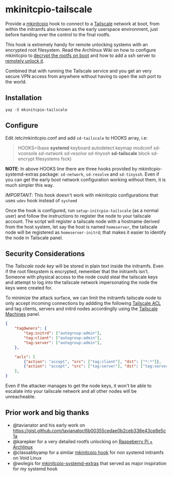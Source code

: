 # mkinitcpio-tailscale

Provide a [mkinitcpio][1] hook to connect to a [Tailscale][2] network at boot, from within
the initramfs also known as the early userspace environment, just before handing over 
the control to the final rootfs.

This hook is extremely handy for remote unlocking systems with an encrypted root filesystem.
Read the Archlinux Wiki on how to configure mkinitcpio to [decrypt the rootfs on boot][3] and
how to add a ssh server to [remotely unlock it][4].

[1]: https://wiki.archlinux.org/title/Mkinitcpio
[2]: https://tailscale.com
[3]: https://wiki.archlinux.org/title/dm-crypt/Encrypting_an_entire_system#Configuring_mkinitcpio_2
[4]: https://wiki.archlinux.org/title/Dm-crypt/Specialties#systemd_based_initramfs_(built_with_mkinitcpio)

Combined that with running the Tailscale service and you get an very secure VPN access from anywhere
without having to open the ssh port to the world.

## Installation

```
yay -S mkinitcpio-tailscale
```

## Configure

Edit /etc/mkinitcpio.conf and add `sd-tailscale` to HOOKS array, i.e:

> HOOKS=(base **systemd** keyboard autodetect keymap modconf sd-vconsole *sd-network* *sd-resolve* *sd-tinyssh* **sd-tailscale** block sd-encrypt filesystems fsck)

**NOTE**: In above HOOKS line there are three hooks provided by mkinitcpio-systemd-extras package: `sd-network`, `sd-resolve` and `sd-tinyssh`.
          Even if you can get the early boot network configuration working without them, it is much simpler this way.

*IMPORTANT*: This hook doesn't work with mkinitcpio configurations that uses `udev` hook instead of `systemd`

Once the hook is configured, run `setup-initcpio-tailscale` (as a normal user) and follow the instructions to register the node to your tailscale account.
The script will register a tailscale node with a hostname derived from the host system, let say the host is named `homeserver`, the
tailscale node will be registered as `homeserver-initrd`; that makes it easier to identify the node in Tailscale panel.

## Security Considerations

The *Tailscale node key* will be stored in plain text inside the initramfs. Even if the root filesystem is encrypted, remember that the initramfs isn't.
Someone with physical access to the node could steal the tailscale keys and attempt to log into the tailscale network impersonating the node the keys were created for.

To minimize the attack surface, we can limit the initramfs tailscale node to only accept incoming connections by addding the 
following [Tailscale ACL](https://login.tailscale.com/admin/acls) and tag clients, servers and initrd nodes accordinglly
using the [Tailscale Machines](https://login.tailscale.com/admin/machines) panel.


```json
{
	"tagOwners": {
		"tag:initrd": ["autogroup:admin"],
		"tag:client": ["autogroup:admin"],
		"tag:server": ["autogroup:admin"],
    },

	"acls": [
		{"action": "accept", "src": ["tag:client"], "dst": ["*:*"]},
		{"action": "accept", "src": ["tag:server"], "dst": ["tag:server:*"]},
	],
}
```

Even if the attacker manages to get the node keys, it won't be able to escalate into your tailscale network and all other nodes will be unreacheable.


## Prior work and big thanks

* @tavianator and his early work on https://gist.github.com/tavianator/6b00355cedae0b2ceb338e43ce8e5c1a
* @karepker for a very detailed rootfs unlocking on [Raspeberry Pi + Archlinux](https://karepker.com/raspberry-pi/)
* @classabbyamp for a similar [mkinitcpio hook](https://github.com/classabbyamp/mkinitcpio-tailscale) for non systemd initramfs on Void Linux
* @wolegis for [mkinitcpio-systemd-extras](https://github.com/wolegis/mkinitcpio-systemd-extras/) that served as major inspiration for my systemd hook
